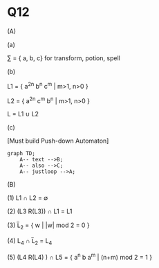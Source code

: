 Q12
==
(A)

(a)

&sum; = { a, b, c} for  transform, potion, spell

(b)

L1 = { a<sup>2n</sup> b<sup>n</sup> c<sup>m</sup> | m>1, n>0 }

L2 = { a<sup>2n</sup> c<sup>m</sup> b<sup>n</sup> | m>1, n>0 }

L = L1 &cup; L2  

(c)

[Must build Push-down Automaton]
```mermaid
graph TD;
    A-- text -->B;
    A-- also -->C;
    A-- justloop -->A;
```

(B)

(1)  L1 &cap; L2 = &empty;

(2)  (L3 R(L3)) &cap; L1 = L1

(3)   L&#x305;<sub>2</sub> = { w |  |w| mod 2 = 0 }

(4)  L<sub>4</sub> &cap; L&#x305;<sub>2</sub> = L<sub>4</sub>

(5)  (L4 R(L4) ) &cap; L5 = { a<sup>n</sup> b a<sup>m</sup> | (n+m) mod 2 = 1 }
